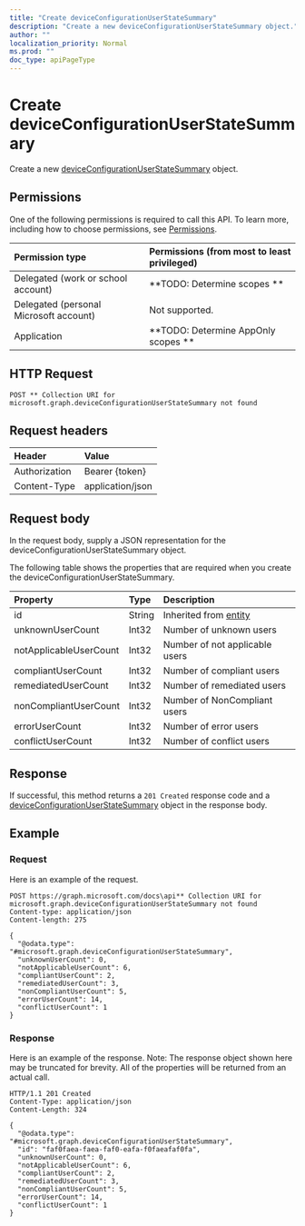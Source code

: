 ```yaml
---
title: "Create deviceConfigurationUserStateSummary"
description: "Create a new deviceConfigurationUserStateSummary object."
author: ""
localization_priority: Normal
ms.prod: ""
doc_type: apiPageType
---
```


# Create deviceConfigurationUserStateSummary

Create a new [deviceConfigurationUserStateSummary](../resources/deviceconfigurationuserstatesummary.md) object.

## Permissions
One of the following permissions is required to call this API. To learn more, including how to choose permissions, see [Permissions](/concepts/permissions-reference.md).

|Permission type|Permissions (from most to least privileged)|
|:---|:---|
|Delegated (work or school account)|**TODO: Determine scopes **|
|Delegated (personal Microsoft account)|Not supported.|
|Application|**TODO: Determine AppOnly scopes **|

## HTTP Request
<!-- {
  "blockType": "ignored"
}
-->
``` http
POST ** Collection URI for microsoft.graph.deviceConfigurationUserStateSummary not found
```

## Request headers
|Header|Value|
|:---|:---|
|Authorization|Bearer {token}|
|Content-Type|application/json|

## Request body
In the request body, supply a JSON representation for the deviceConfigurationUserStateSummary object.

The following table shows the properties that are required when you create the deviceConfigurationUserStateSummary.

|Property|Type|Description|
|:---|:---|:---|
|id|String| Inherited from [entity](../resources/entity.md)|
|unknownUserCount|Int32|Number of unknown users|
|notApplicableUserCount|Int32|Number of not applicable users|
|compliantUserCount|Int32|Number of compliant users|
|remediatedUserCount|Int32|Number of remediated users|
|nonCompliantUserCount|Int32|Number of NonCompliant users|
|errorUserCount|Int32|Number of error users|
|conflictUserCount|Int32|Number of conflict users|



## Response
If successful, this method returns a `201 Created` response code and a [deviceConfigurationUserStateSummary](../resources/deviceconfigurationuserstatesummary.md) object in the response body.

## Example

### Request
Here is an example of the request.
<!-- {
  "blockType": "request",
  "name": "create_deviceconfigurationuserstatesummary_from_"
}
-->
``` http
POST https://graph.microsoft.com/docs\api** Collection URI for microsoft.graph.deviceConfigurationUserStateSummary not found
Content-type: application/json
Content-length: 275

{
  "@odata.type": "#microsoft.graph.deviceConfigurationUserStateSummary",
  "unknownUserCount": 0,
  "notApplicableUserCount": 6,
  "compliantUserCount": 2,
  "remediatedUserCount": 3,
  "nonCompliantUserCount": 5,
  "errorUserCount": 14,
  "conflictUserCount": 1
}
```

### Response
Here is an example of the response. Note: The response object shown here may be truncated for brevity. All of the properties will be returned from an actual call.
<!-- {
  "blockType": "response",
  "truncated": true,
  "@odata.type": "microsoft.graph.deviceconfigurationuserstatesummary"
}
-->
``` http
HTTP/1.1 201 Created
Content-Type: application/json
Content-Length: 324

{
  "@odata.type": "#microsoft.graph.deviceConfigurationUserStateSummary",
  "id": "faf0faea-faea-faf0-eafa-f0faeafaf0fa",
  "unknownUserCount": 0,
  "notApplicableUserCount": 6,
  "compliantUserCount": 2,
  "remediatedUserCount": 3,
  "nonCompliantUserCount": 5,
  "errorUserCount": 14,
  "conflictUserCount": 1
}
```

